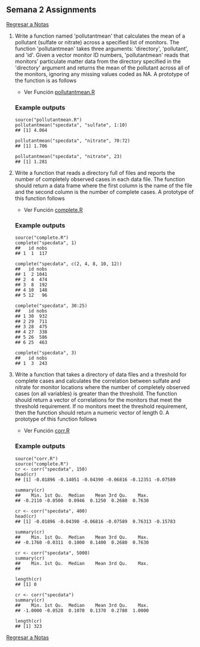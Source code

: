 ## Semana 2 Assignments
[Regresar a Notas](notes.md#semana-2-assignments)

1. Write a function named 'pollutantmean' that calculates the mean of a pollutant (sulfate or nitrate) across a specified list of monitors. The function 'pollutantmean' takes three arguments: 'directory', 'pollutant', and 'id'. Given a vector monitor ID numbers, 'pollutantmean' reads that monitors' particulate matter data from the directory specified in the 'directory' argument and returns the mean of the pollutant across all of the monitors, ignoring any missing values coded as NA. A prototype of the function is as follows

	- Ver Función [pollutantmean.R](pollutantmean.R)

    ### Example outputs
    ```Rscript
    source("pollutantmean.R")
    pollutantmean("specdata", "sulfate", 1:10)
    ## [1] 4.064
    ```
    ```Rscript
    pollutantmean("specdata", "nitrate", 70:72)
    ## [1] 1.706
    ```
    ```Rscript
    pollutantmean("specdata", "nitrate", 23)
    ## [1] 1.281
    ```

2. Write a function that reads a directory full of files and reports the number of completely observed cases in each data file. The function should return a data frame where the first column is the name of the file and the second column is the number of complete cases. A prototype of this function follows

	- Ver Función [complete.R](complete.R)

	### Example outputs
	```Rscript
	source("complete.R")
	complete("specdata", 1)
	##   id nobs
	## 1  1  117
	```
	```Rscript
	complete("specdata", c(2, 4, 8, 10, 12))
	##   id nobs
	## 1  2 1041
	## 2  4  474
	## 3  8  192
	## 4 10  148
	## 5 12   96
	```
	```Rscript
	complete("specdata", 30:25)
	##   id nobs
	## 1 30  932
	## 2 29  711
	## 3 28  475
	## 4 27  338
	## 5 26  586
	## 6 25  463
	```
	```Rscript
	complete("specdata", 3)
	##   id nobs
	## 1  3  243
	```

3. Write a function that takes a directory of data files and a threshold for complete cases and calculates the correlation between sulfate and nitrate for monitor locations where the number of completely observed cases (on all variables) is greater than the threshold. The function should return a vector of correlations for the monitors that meet the threshold requirement. If no monitors meet the threshold requirement, then the function should return a numeric vector of length 0. A prototype of this function follows

	- Ver Función [corr.R](corr.R)

	### Example outputs
	```Rscript
	source("corr.R")
	source("complete.R")
	cr <- corr("specdata", 150)
	head(cr)
	## [1] -0.01896 -0.14051 -0.04390 -0.06816 -0.12351 -0.07589
	```
	```Rscript
	summary(cr)
	##    Min. 1st Qu.  Median    Mean 3rd Qu.    Max.
	## -0.2110 -0.0500  0.0946  0.1250  0.2680  0.7630
	```
	```Rscript
	cr <- corr("specdata", 400)
	head(cr)
	## [1] -0.01896 -0.04390 -0.06816 -0.07589  0.76313 -0.15783
	```
	```Rscript
	summary(cr)
	##    Min. 1st Qu.  Median    Mean 3rd Qu.    Max.
	## -0.1760 -0.0311  0.1000  0.1400  0.2680  0.7630
	```
	```Rscript
	cr <- corr("specdata", 5000)
	summary(cr)
	##    Min. 1st Qu.  Median    Mean 3rd Qu.    Max.
	##
	```
	```Rscript
	length(cr)
	## [1] 0
	```
	```Rscript
	cr <- corr("specdata")
	summary(cr)
	##    Min. 1st Qu.  Median    Mean 3rd Qu.    Max.
	## -1.0000 -0.0528  0.1070  0.1370  0.2780  1.0000
	```
	```Rscript
	length(cr)
	## [1] 323
	```

[Regresar a Notas](notes.md#semana-2-assignments)